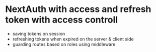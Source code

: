 # NextAuth with access and refresh token with access controll


- saving tokens on session
- refreshing tokens when expired on the server & client side
- guarding routes based on roles using middleware